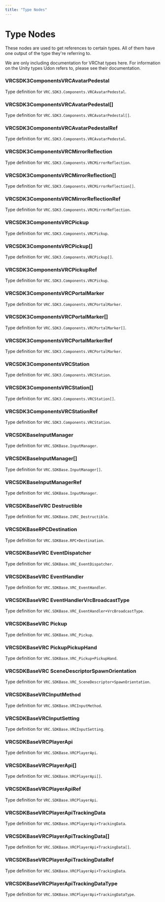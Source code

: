 ```yaml
---
title: "Type Nodes"
---
```


# Type Nodes

These nodes are used to get references to certain types. All of them have one output of the type they're referring to.

We are only including documentation for VRChat types here. For information on the Unity types Udon refers to, please see their documentation.

### VRCSDK3ComponentsVRCAvatarPedestal
Type definition for `VRC.SDK3.Components.VRCAvatarPedestal`.

### VRCSDK3ComponentsVRCAvatarPedestal[]
Type definition for `VRC.SDK3.Components.VRCAvatarPedestal[]`.

### VRCSDK3ComponentsVRCAvatarPedestalRef
Type definition for `VRC.SDK3.Components.VRCAvatarPedestal`.

### VRCSDK3ComponentsVRCMirrorReflection
Type definition for `VRC.SDK3.Components.VRCMirrorReflection`.

### VRCSDK3ComponentsVRCMirrorReflection[]
Type definition for `VRC.SDK3.Components.VRCMirrorReflection[]`.

### VRCSDK3ComponentsVRCMirrorReflectionRef
Type definition for `VRC.SDK3.Components.VRCMirrorReflection`.

### VRCSDK3ComponentsVRCPickup
Type definition for `VRC.SDK3.Components.VRCPickup`.

### VRCSDK3ComponentsVRCPickup[]
Type definition for `VRC.SDK3.Components.VRCPickup[]`.

### VRCSDK3ComponentsVRCPickupRef
Type definition for `VRC.SDK3.Components.VRCPickup`.

### VRCSDK3ComponentsVRCPortalMarker
Type definition for `VRC.SDK3.Components.VRCPortalMarker`.

### VRCSDK3ComponentsVRCPortalMarker[]
Type definition for `VRC.SDK3.Components.VRCPortalMarker[]`.

### VRCSDK3ComponentsVRCPortalMarkerRef
Type definition for `VRC.SDK3.Components.VRCPortalMarker`.

### VRCSDK3ComponentsVRCStation
Type definition for `VRC.SDK3.Components.VRCStation`.

### VRCSDK3ComponentsVRCStation[]
Type definition for `VRC.SDK3.Components.VRCStation[]`.

### VRCSDK3ComponentsVRCStationRef
Type definition for `VRC.SDK3.Components.VRCStation`.

### VRCSDKBaseInputManager
Type definition for `VRC.SDKBase.InputManager`.

### VRCSDKBaseInputManager[]
Type definition for `VRC.SDKBase.InputManager[]`.

### VRCSDKBaseInputManagerRef
Type definition for `VRC.SDKBase.InputManager`.

### VRCSDKBaseIVRC Destructible
Type definition for `VRC.SDKBase.IVRC_Destructible`.

### VRCSDKBaseRPCDestination
Type definition for `VRC.SDKBase.RPC+Destination`.

### VRCSDKBaseVRC EventDispatcher
Type definition for `VRC.SDKBase.VRC_EventDispatcher`.

### VRCSDKBaseVRC EventHandler
Type definition for `VRC.SDKBase.VRC_EventHandler`.

### VRCSDKBaseVRC EventHandlerVrcBroadcastType
Type definition for `VRC.SDKBase.VRC_EventHandler+VrcBroadcastType`.

### VRCSDKBaseVRC Pickup
Type definition for `VRC.SDKBase.VRC_Pickup`.

### VRCSDKBaseVRC PickupPickupHand
Type definition for `VRC.SDKBase.VRC_Pickup+PickupHand`.

### VRCSDKBaseVRC SceneDescriptorSpawnOrientation
Type definition for `VRC.SDKBase.VRC_SceneDescriptor+SpawnOrientation`.

### VRCSDKBaseVRCInputMethod
Type definition for `VRC.SDKBase.VRCInputMethod`.

### VRCSDKBaseVRCInputSetting
Type definition for `VRC.SDKBase.VRCInputSetting`.

### VRCSDKBaseVRCPlayerApi
Type definition for `VRC.SDKBase.VRCPlayerApi`.

### VRCSDKBaseVRCPlayerApi[]
Type definition for `VRC.SDKBase.VRCPlayerApi[]`.

### VRCSDKBaseVRCPlayerApiRef
Type definition for `VRC.SDKBase.VRCPlayerApi`.

### VRCSDKBaseVRCPlayerApiTrackingData
Type definition for `VRC.SDKBase.VRCPlayerApi+TrackingData`.

### VRCSDKBaseVRCPlayerApiTrackingData[]
Type definition for `VRC.SDKBase.VRCPlayerApi+TrackingData[]`.

### VRCSDKBaseVRCPlayerApiTrackingDataRef
Type definition for `VRC.SDKBase.VRCPlayerApi+TrackingData`.

### VRCSDKBaseVRCPlayerApiTrackingDataType
Type definition for `VRC.SDKBase.VRCPlayerApi+TrackingDataType`.